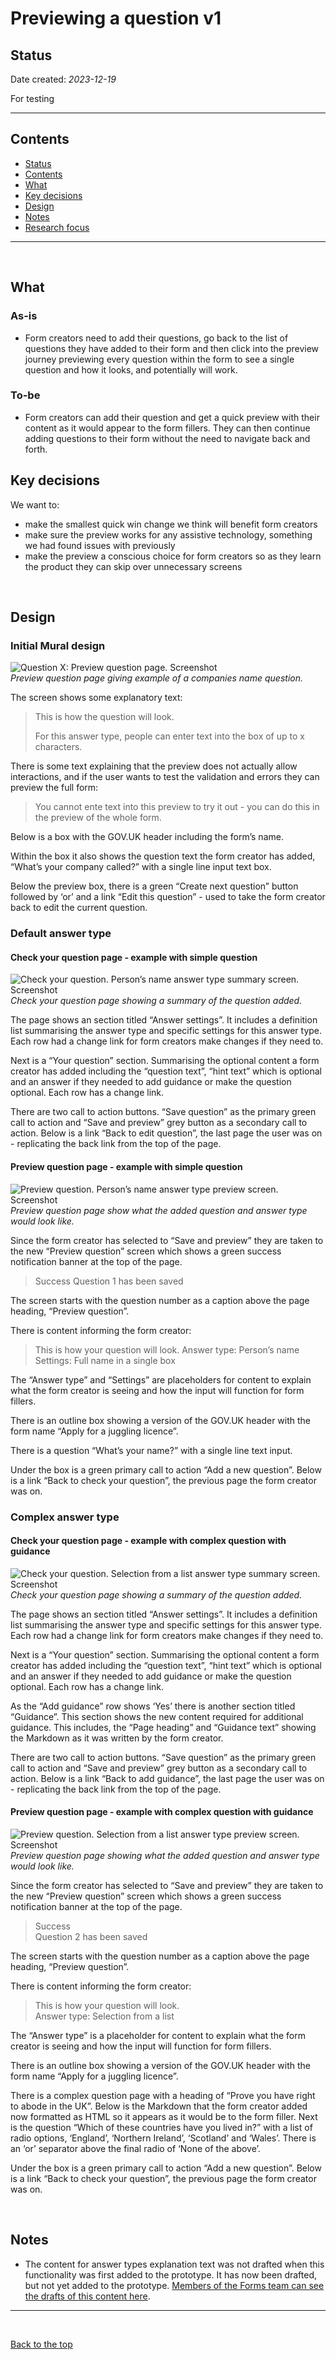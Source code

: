 # Previewing a question v1

## Status

Date created: *2023-12-19*  

For testing  

___

## Contents

- [Status](#status)
- [Contents](#contents)
- [What](#what)
- [Key decisions](#key-decisions)
- [Design](#design)
- [Notes](#notes)
- [Research focus](#research-focus)

___

<br>

## What

### As-is

- Form creators need to add their questions, go back to the list of questions they have added to their form and then click into the preview journey previewing every question within the form to see a single question and how it looks, and potentially will work. 

### To-be

- Form creators can add their question and get a quick preview with their content as it would appear to the form fillers. They can then continue adding questions to their form without the need to navigate back and forth.  


## Key decisions

We want to: 

- make the smallest quick win change we think will benefit form creators  
- make sure the preview works for any assistive technology, something we had found issues with previously
- make the preview a conscious choice for form creators so as they learn the product they can skip over unnecessary screens  

<br>

## Design  

### Initial Mural design  

![Question X: Preview question page. Screenshot](screenshots-v1/001-Helping%20users%20preview%20their%20form%20Mural%20design.png)  
*Preview question page giving example of a companies name question.*  

The screen shows some explanatory text:  

> This is how the question will look.
>
> For this answer type, people can enter text into the box of up to x characters.

There is some text explaining that the preview does not actually allow interactions, and if the user wants to test the validation and errors they can preview the full form:  

> You cannot ente text into this preview to try it out - you can do this in the preview of the whole form.  

Below is a box with the GOV.UK header including the form’s name.  

Within the box it also shows the question text the form creator has added, “What’s your company called?” with a single line input text box.  

Below the preview box, there is a green “Create next question” button followed by ‘or’ and a link “Edit this question” - used to take the form creator back to edit the current question.  


### Default answer type  

#### Check your question page - example with simple question   

![Check your question. Person’s name answer type summary screen. Screenshot](screenshots-v1/002-check-your-question-simple-answer-type.png)  
*Check your question page showing a summary of the question added.*

The page shows an section titled “Answer settings”. It includes a definition list summarising the answer type and specific settings for this answer type. Each row had a change link for form creators make changes if they need to.  

Next is a “Your question” section. Summarising the optional content a form creator has added including the “question text”, “hint text” which is optional and an answer if they needed to add guidance or make the question optional. Each row has a change link.  

There are two call to action buttons. “Save question” as the primary green call to action and “Save and preview” grey button as a secondary call to action. Below is a link “Back to edit question”, the last page the user was on - replicating the back link from the top of the page.  

#### Preview question page - example with simple question   

![Preview question. Person’s name answer type preview screen. Screenshot](screenshots-v1/002-preview-question-simple-answer-type.png)  
*Preview question page show what the added question and answer type would look like.*

Since the form creator has selected to “Save and preview” they are taken to the new “Preview question” screen which shows a green success notification banner at the top of the page. 

> Success
> Question 1 has been saved

The screen starts with the question number as a caption above the page heading, “Preview question”.  

There is content informing the form creator:  

> This is how your question will look.
> Answer type: Person’s name  
> Settings: Full name in a single box

The “Answer type” and “Settings” are placeholders for content to explain what the form creator is seeing and how the input will function for form fillers.  

There is an outline box showing a version of the GOV.UK header with the form name “Apply for a juggling licence”.  

There is a question “What’s your name?” with a single line text input.  

Under the box is a green primary call to action “Add a new question”. Below is a link “Back to check your question”, the previous page the form creator was on.  


### Complex answer type  

#### Check your question page - example with complex question with guidance   

![Check your question. Selection from a list answer type summary screen. Screenshot](screenshots-v1/003-check-your-question-complex-answer-type.png)   
*Check your question page showing a summary of the question added.*

The page shows an section titled “Answer settings”. It includes a definition list summarising the answer type and specific settings for this answer type. Each row had a change link for form creators make changes if they need to.  

Next is a “Your question” section. Summarising the optional content a form creator has added including the “question text”, “hint text” which is optional and an answer if they needed to add guidance or make the question optional. Each row has a change link.  

As the “Add guidance” row shows ‘Yes’ there is another section titled “Guidance”. This section shows the new content required for additional guidance. 
This includes, the “Page heading” and “Guidance text” showing the Markdown as it was written by the form creator.  

There are two call to action buttons. “Save question” as the primary green call to action and “Save and preview” grey button as a secondary call to action. Below is a link “Back to add guidance”, the last page the user was on - replicating the back link from the top of the page.  

#### Preview question page - example with complex question with guidance   

![Preview question. Selection from a list answer type preview screen. Screenshot](screenshots-v1/003-preview-question-complex-answer-type.png)   
*Preview question page showing what the added question and answer type would look like.*  

Since the form creator has selected to “Save and preview” they are taken to the new “Preview question” screen which shows a green success notification banner at the top of the page.  

> Success  
> Question 2 has been saved  

The screen starts with the question number as a caption above the page heading, “Preview question”.  

There is content informing the form creator:  

> This is how your question will look.  
> Answer type: Selection from a list   

The “Answer type” is a placeholder for content to explain what the form creator is seeing and how the input will function for form fillers.  

There is an outline box showing a version of the GOV.UK header with the form name “Apply for a juggling licence”.  

There is a complex question page with a heading of “Prove you have right to abode in the UK”. Below is the Markdown that the form creator added now formatted as HTML so it appears as it would be to the form filler. Next is the question “Which of these countries have you lived in?” with a list of radio options, ‘England’, ‘Northern Ireland’, ‘Scotland’ and ‘Wales’. There is an ‘or’ separator above the final radio of ‘None of the above’.  

Under the box is a green primary call to action “Add a new question”. Below is a link “Back to check your question”, the previous page the form creator was on.  

<br>

## Notes

- The content for answer types explanation text was not drafted when this functionality was first added to the prototype. It has now been drafted, but not yet added to the prototype. [Members of the Forms team can see the drafts of this content here](https://docs.google.com/document/d/1QlzCLyoBq0UGqbekcsfnRZEAcZtmlEOUqBN_kYPltHc/edit?pli=1#heading=h.oy48b59szv9o). 

___

<br>

[Back to the top](#previewing-a-question-v1)
